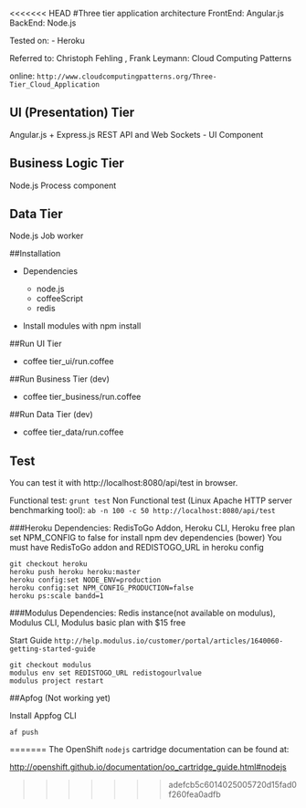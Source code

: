 <<<<<<< HEAD
#Three tier application architecture
FrontEnd: Angular.js
BackEnd: Node.js

Tested on: 
	- Heroku

Referred to: 
Christoph Fehling , Frank Leymann: Cloud Computing Patterns

online: ```http://www.cloudcomputingpatterns.org/Three-Tier_Cloud_Application```

## UI (Presentation) Tier
Angular.js + Express.js REST API and Web Sockets - UI Component

## Business Logic Tier
Node.js Process component

## Data Tier
Node.js Job worker

##Installation
* Dependencies
	- node.js
	- coffeeScript
	- redis

* Install modules with npm install
	
##Run UI Tier

* coffee tier_ui/run.coffee

##Run Business Tier (dev)

* coffee tier_business/run.coffee

##Run Data Tier (dev)

* coffee tier_data/run.coffee

## Test
You can test it with http://localhost:8080/api/test  in browser.

Functional test: 
```grunt test```
Non Functional test (Linux Apache HTTP server benchmarking tool): 
```ab -n 100 -c 50 http://localhost:8080/api/test  ```

###Heroku
Dependencies: RedisToGo Addon, Heroku CLI, Heroku free plan
set NPM_CONFIG to false for install npm dev dependencies (bower)
You must have RedisToGo addon and REDISTOGO_URL in heroku config

```
git checkout heroku
heroku push heroku heroku:master
heroku config:set NODE_ENV=production
heroku config:set NPM_CONFIG_PRODUCTION=false
heroku ps:scale bandd=1 
```

###Modulus
Dependencies: Redis instance(not available on modulus), Modulus CLI, Modulus basic plan with $15 free

Start Guide 
```http://help.modulus.io/customer/portal/articles/1640060-getting-started-guide```

```
git checkout modulus
modulus env set REDISTOGO_URL redistogourlvalue
modulus project restart
```

##Apfog (Not working yet)

Install Appfog CLI

```
af push
```



=======
The OpenShift `nodejs` cartridge documentation can be found at:

http://openshift.github.io/documentation/oo_cartridge_guide.html#nodejs
>>>>>>> adefcb5c6014025005720d15fad0f260fea0adfb
